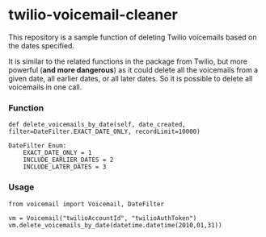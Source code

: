 # twilio-voicemail-cleaner

This repository is a sample function of deleting Twilio voicemails based on the dates specified.

It is similar to the related functions in the package from Twilio, but more powerful (**and more dangerous**) as it could delete all the voicemails from a given date, all earlier dates, or all later dates. So it is possible to delete all voicemails in one call.



### Function

`def delete_voicemails_by_date(self, date_created, filter=DateFilter.EXACT_DATE_ONLY, recordLimit=10000)`

```
DateFilter Enum:
    EXACT_DATE_ONLY = 1
    INCLUDE_EARLIER_DATES = 2
    INCLUDE_LATER_DATES = 3
```



### Usage

```
from voicemail import Voicemail, DateFilter

vm = Voicemail("twilioAccountId", "twilioAuthToken")
vm.delete_voicemails_by_date(datetime.datetime(2010,01,31))
```

